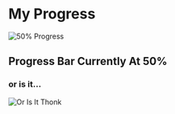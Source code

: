 # My Progress

![50% Progress](https://pasteboard.co/ISR6ElS.png)

## Progress Bar Currently At 50%

### or is it...

![Or Is It Thonk](https://cdn.discordapp.com/emojis/451544818481365012.gif?v=1)
